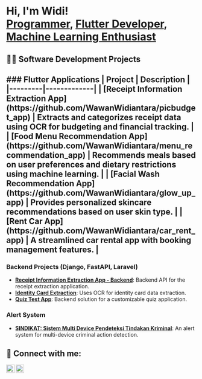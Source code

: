 <h1>Hi, I'm Widi! <br/><a href="https://github.com/wawanwidiantara">Programmer</a>, <a href="https://www.linkedin.com/in/gedewidiantara/">Flutter Developer</a>, <a href="https://www.linkedin.com/in/gedewidiantara/">Machine Learning Enthusiast</a></h1>

<h2> 👨‍💻 Software Development Projects <h2>
### Flutter Applications
| Project | Description |
|---------|-------------|
| [Receipt Information Extraction App](https://github.com/WawanWidiantara/picbudget_app) | Extracts and categorizes receipt data using OCR for budgeting and financial tracking. |
| [Food Menu Recommendation App](https://github.com/WawanWidiantara/menu_recommendation_app) | Recommends meals based on user preferences and dietary restrictions using machine learning. |
| [Facial Wash Recommendation App](https://github.com/WawanWidiantara/glow_up_app) | Provides personalized skincare recommendations based on user skin type. |
| [Rent Car App](https://github.com/WawanWidiantara/car_rent_app) | A streamlined car rental app with booking management features. |

### Backend Projects (Django, FastAPI, Laravel)
- **[Receipt Information Extraction App - Backend](https://github.com/WawanWidiantara/PicBudget-Backend)**: Backend API for the receipt extraction application.
- **[Identity Card Extraction](https://github.com/WawanWidiantara/KTM-Information-Extraction)**: Uses OCR for identity card data extraction.
- **[Quiz Test App](https://github.com/WawanWidiantara/cbt-backend)**: Backend solution for a customizable quiz application.

### Alert System
- **[SINDIKAT: Sistem Multi Device Pendeteksi Tindakan Kriminal](https://github.com/Sindikat-PKM-KC)**: An alert system for multi-device criminal action detection.

<h2> 🤳 Connect with me:</h2>

[<img align="left" alt="GedeWidiantara | LinkedIn" width="22px" src="https://cdn.jsdelivr.net/npm/simple-icons@v3/icons/linkedin.svg" />][linkedin]
[<img align="left" alt="GedeWidiantara | Instagram" width="22px" src="https://cdn.jsdelivr.net/npm/simple-icons@v3/icons/instagram.svg" />][instagram]

[instagram]: https://www.instagram.com/wawanwidiantara/
[linkedin]: https://linkedin.com/in/gedewidiantara
